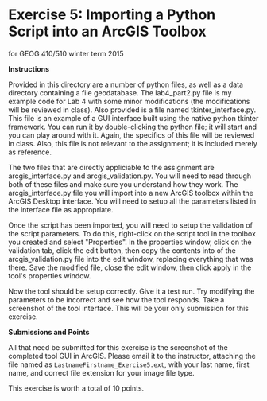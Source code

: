 Exercise 5: Importing a Python Script into an ArcGIS Toolbox
============================================================
for GEOG 410/510 winter term 2015


**Instructions**

Provided in this directory are a number of python files,
as well as a data directory containing a file geodatabase.
The lab4_part2.py file is my example code for Lab 4 with
some minor modifications (the modifications will be reviewed
in class). Also provided is a file named tkinter_interface.py.
This file is an example of a GUI interface built using the
native python tkinter framework. You can run it by double-clicking
the python file; it will start and you can play around with it.
Again, the specifics of this file will be reviewed in class. Also,
this file is not relevant to the assignment; it is included merely
as reference.

The two files that are directly appliciable to the assignment are
arcgis_interface.py and arcgis_validation.py. You will need to read
through both of these files and make sure you understand how they
work. The arcgis_interface.py file you will import into a new
ArcGIS toolbox within the ArcGIS Desktop interface. You will need
to setup all the parameters listed in the interface file as
appropriate.

Once the script has been imported, you will need to setup the
validation of the script parameters. To do this, right-click on
the script tool in the toolbox you created and select "Properties".
In the properties window, click on the validation tab, click the edit
button, then copy the contents into of the arcgis_validation.py file
into the edit window, replacing everything that was there. Save the
modified file, close the edit window, then click apply in the
tool's properties window.

Now the tool should be setup correctly. Give it a test run. Try
modifying the parameters to be incorrect and see how the tool
responds. Take a screenshot of the tool interface. This will be
your only submission for this exercise.

**Submissions and Points**

All that need be submitted for this exercise is the screenshot
of the completed tool GUI in ArcGIS. Please email it to the instructor,
attaching the file named as `LastnameFirstname_Exercise5.ext`, with
your last name, first name, and correct file extension for your
image file type.

This exercise is worth a total of 10 points.
